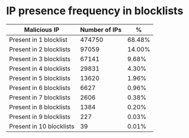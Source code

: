 # IP presence frequency in blocklists
| Malicious IP | Number of IPs | % |
|----|----|----|
| Present in 1 blocklist | 474750 | 68.48% |
| Present in 2 blocklists | 97059 | 14.00% |
| Present in 3 blocklists | 67141 | 9.68% |
| Present in 4 blocklists | 29831 | 4.30% |
| Present in 5 blocklists | 13620 | 1.96% |
| Present in 6 blocklists | 6627 | 0.96% |
| Present in 7 blocklists | 2606 | 0.38% |
| Present in 8 blocklists | 1384 | 0.20% |
| Present in 9 blocklists | 227 | 0.03% |
| Present in 10 blocklists | 39 | 0.01% |
